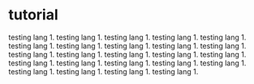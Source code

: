 # tutorial
testing lang 1.
testing lang 1. testing lang 1. 
testing lang 1. testing lang 1. testing lang 1.
testing lang 1.
testing lang 1. testing lang 1. 
testing lang 1. testing lang 1. testing lang 1.
testing lang 1.
testing lang 1. testing lang 1. 
testing lang 1. testing lang 1. testing lang 1.
testing lang 1.
testing lang 1. testing lang 1. 
testing lang 1. testing lang 1. testing lang 1.
